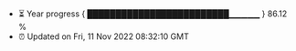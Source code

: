 - ⏳ Year progress { █████████████████████████▁▁▁▁▁ } 86.12 %
- ⏰ Updated on Fri, 11 Nov 2022 08:32:10 GMT

